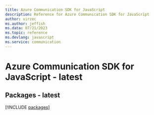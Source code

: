 ```yaml
---
title: Azure Communication SDK for JavaScript
description: Reference for Azure Communication SDK for JavaScript
author: xirzec
ms.author: jeffish
ms.data: 07/21/2023
ms.topic: reference
ms.devlang: javascript
ms.service: communication
---
```

# Azure Communication SDK for JavaScript - latest
## Packages - latest
[!INCLUDE [packages](communication-index.md)]